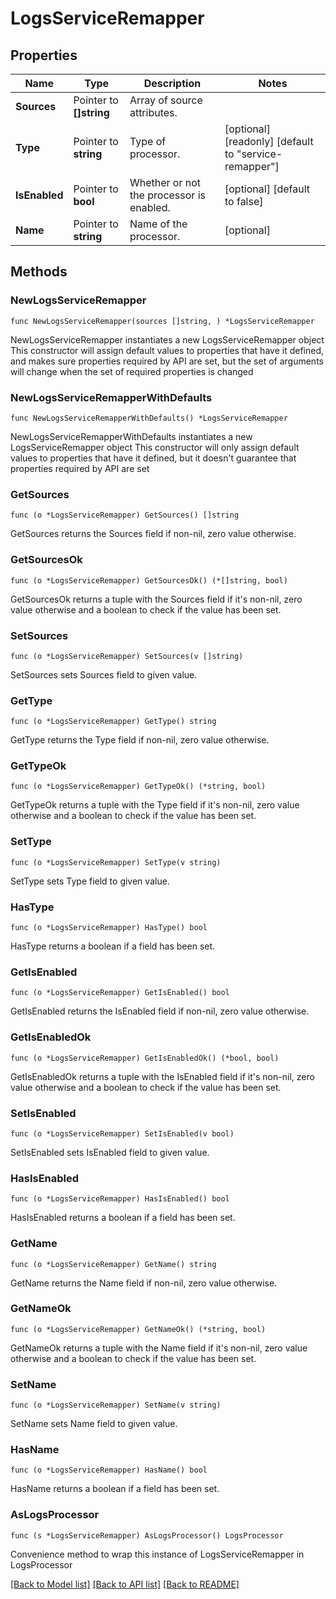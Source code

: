 # LogsServiceRemapper

## Properties

Name | Type | Description | Notes
------------ | ------------- | ------------- | -------------
**Sources** | Pointer to **[]string** | Array of source attributes. | 
**Type** | Pointer to **string** | Type of processor. | [optional] [readonly] [default to "service-remapper"]
**IsEnabled** | Pointer to **bool** | Whether or not the processor is enabled. | [optional] [default to false]
**Name** | Pointer to **string** | Name of the processor. | [optional] 

## Methods

### NewLogsServiceRemapper

`func NewLogsServiceRemapper(sources []string, ) *LogsServiceRemapper`

NewLogsServiceRemapper instantiates a new LogsServiceRemapper object
This constructor will assign default values to properties that have it defined,
and makes sure properties required by API are set, but the set of arguments
will change when the set of required properties is changed

### NewLogsServiceRemapperWithDefaults

`func NewLogsServiceRemapperWithDefaults() *LogsServiceRemapper`

NewLogsServiceRemapperWithDefaults instantiates a new LogsServiceRemapper object
This constructor will only assign default values to properties that have it defined,
but it doesn't guarantee that properties required by API are set

### GetSources

`func (o *LogsServiceRemapper) GetSources() []string`

GetSources returns the Sources field if non-nil, zero value otherwise.

### GetSourcesOk

`func (o *LogsServiceRemapper) GetSourcesOk() (*[]string, bool)`

GetSourcesOk returns a tuple with the Sources field if it's non-nil, zero value otherwise
and a boolean to check if the value has been set.

### SetSources

`func (o *LogsServiceRemapper) SetSources(v []string)`

SetSources sets Sources field to given value.


### GetType

`func (o *LogsServiceRemapper) GetType() string`

GetType returns the Type field if non-nil, zero value otherwise.

### GetTypeOk

`func (o *LogsServiceRemapper) GetTypeOk() (*string, bool)`

GetTypeOk returns a tuple with the Type field if it's non-nil, zero value otherwise
and a boolean to check if the value has been set.

### SetType

`func (o *LogsServiceRemapper) SetType(v string)`

SetType sets Type field to given value.

### HasType

`func (o *LogsServiceRemapper) HasType() bool`

HasType returns a boolean if a field has been set.

### GetIsEnabled

`func (o *LogsServiceRemapper) GetIsEnabled() bool`

GetIsEnabled returns the IsEnabled field if non-nil, zero value otherwise.

### GetIsEnabledOk

`func (o *LogsServiceRemapper) GetIsEnabledOk() (*bool, bool)`

GetIsEnabledOk returns a tuple with the IsEnabled field if it's non-nil, zero value otherwise
and a boolean to check if the value has been set.

### SetIsEnabled

`func (o *LogsServiceRemapper) SetIsEnabled(v bool)`

SetIsEnabled sets IsEnabled field to given value.

### HasIsEnabled

`func (o *LogsServiceRemapper) HasIsEnabled() bool`

HasIsEnabled returns a boolean if a field has been set.

### GetName

`func (o *LogsServiceRemapper) GetName() string`

GetName returns the Name field if non-nil, zero value otherwise.

### GetNameOk

`func (o *LogsServiceRemapper) GetNameOk() (*string, bool)`

GetNameOk returns a tuple with the Name field if it's non-nil, zero value otherwise
and a boolean to check if the value has been set.

### SetName

`func (o *LogsServiceRemapper) SetName(v string)`

SetName sets Name field to given value.

### HasName

`func (o *LogsServiceRemapper) HasName() bool`

HasName returns a boolean if a field has been set.


### AsLogsProcessor

`func (s *LogsServiceRemapper) AsLogsProcessor() LogsProcessor`

Convenience method to wrap this instance of LogsServiceRemapper in LogsProcessor

[[Back to Model list]](../README.md#documentation-for-models) [[Back to API list]](../README.md#documentation-for-api-endpoints) [[Back to README]](../README.md)


